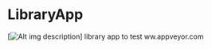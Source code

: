 # LibraryApp
[![Alt img description](https://ci.appveyor.com/api/projects/status/ihmxu917dv028t0t?svg=true
)]
library app to test ww.appveyor.com

